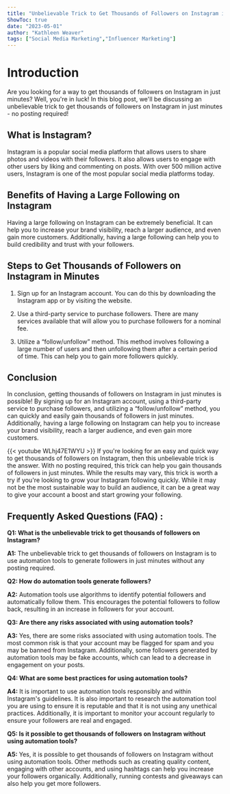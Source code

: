 ```yaml
---
title: "Unbelievable Trick to Get Thousands of Followers on Instagram in Just Minutes - No Posting Required!"
ShowToc: true 
date: "2023-05-01"
author: "Kathleen Weaver" 
tags: ["Social Media Marketing","Influencer Marketing"]
---
```

# Introduction

Are you looking for a way to get thousands of followers on Instagram in just minutes? Well, you're in luck! In this blog post, we'll be discussing an unbelievable trick to get thousands of followers on Instagram in just minutes - no posting required!

## What is Instagram?

Instagram is a popular social media platform that allows users to share photos and videos with their followers. It also allows users to engage with other users by liking and commenting on posts. With over 500 million active users, Instagram is one of the most popular social media platforms today.

## Benefits of Having a Large Following on Instagram

Having a large following on Instagram can be extremely beneficial. It can help you to increase your brand visibility, reach a larger audience, and even gain more customers. Additionally, having a large following can help you to build credibility and trust with your followers.

## Steps to Get Thousands of Followers on Instagram in Minutes

1. Sign up for an Instagram account. You can do this by downloading the Instagram app or by visiting the website.

2. Use a third-party service to purchase followers. There are many services available that will allow you to purchase followers for a nominal fee.

3. Utilize a “follow/unfollow” method. This method involves following a large number of users and then unfollowing them after a certain period of time. This can help you to gain more followers quickly.

## Conclusion

In conclusion, getting thousands of followers on Instagram in just minutes is possible! By signing up for an Instagram account, using a third-party service to purchase followers, and utilizing a “follow/unfollow” method, you can quickly and easily gain thousands of followers in just minutes. Additionally, having a large following on Instagram can help you to increase your brand visibility, reach a larger audience, and even gain more customers.

{{< youtube WLhj47E1WYU >}} 
If you're looking for an easy and quick way to get thousands of followers on Instagram, then this unbelievable trick is the answer. With no posting required, this trick can help you gain thousands of followers in just minutes. While the results may vary, this trick is worth a try if you're looking to grow your Instagram following quickly. While it may not be the most sustainable way to build an audience, it can be a great way to give your account a boost and start growing your following.

## Frequently Asked Questions (FAQ) :
**Q1: What is the unbelievable trick to get thousands of followers on Instagram?**

**A1:** The unbelievable trick to get thousands of followers on Instagram is to use automation tools to generate followers in just minutes without any posting required. 

**Q2: How do automation tools generate followers?**

**A2:** Automation tools use algorithms to identify potential followers and automatically follow them. This encourages the potential followers to follow back, resulting in an increase in followers for your account. 

**Q3: Are there any risks associated with using automation tools?**

**A3:** Yes, there are some risks associated with using automation tools. The most common risk is that your account may be flagged for spam and you may be banned from Instagram. Additionally, some followers generated by automation tools may be fake accounts, which can lead to a decrease in engagement on your posts. 

**Q4: What are some best practices for using automation tools?**

**A4:** It is important to use automation tools responsibly and within Instagram's guidelines. It is also important to research the automation tool you are using to ensure it is reputable and that it is not using any unethical practices. Additionally, it is important to monitor your account regularly to ensure your followers are real and engaged. 

**Q5: Is it possible to get thousands of followers on Instagram without using automation tools?**

**A5:** Yes, it is possible to get thousands of followers on Instagram without using automation tools. Other methods such as creating quality content, engaging with other accounts, and using hashtags can help you increase your followers organically. Additionally, running contests and giveaways can also help you get more followers.




